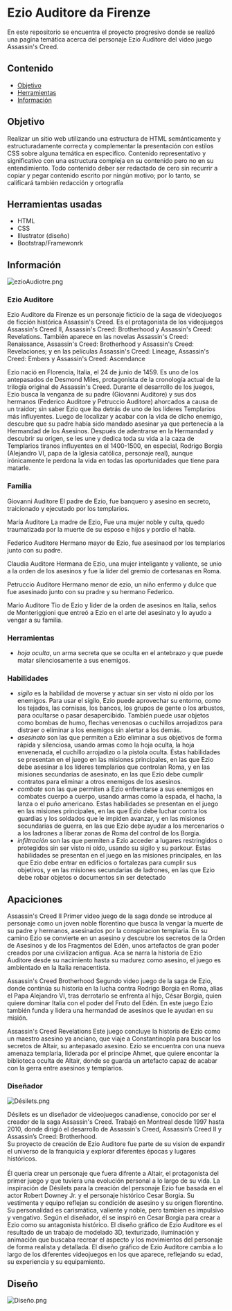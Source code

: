 # Ezio Auditore da Firenze

En este repositorio se encuentra el proyecto progresivo donde se realizó una pagina temática acerca del personaje Ezio Auditore del video juego Assassin's Creed.

## Contenido 

- [Objetivo](#objetivo)
- [Herramientas](#herramientas-usadas)
- [Información](#información)

## Objetivo

Realizar un sitio web utilizando una estructura de HTML semánticamente y estructuradamente correcta y complementar la presentación con estilos CSS sobre alguna temática en especifico. Contenido  representativo y significativo con una estructura compleja en su contenido pero no en su entendimiento. Todo contenido deber ser redactado de cero sin recurrir a copiar y pegar contenido escrito por ningún motivo; por lo tanto, se calificará también redacción y ortografía

## Herramientas usadas 

- HTML
- CSS
- Illustrator (diseño)
- Bootstrap/Framewonrk

## Información


![ezioAudiotre.png](Ezio%20Auditore%20da%20Firenze%2062bfd195a9964164a0c7d6a0218dd0c8/ezioAudiotre.png)

### Ezio Auditore

Ezio Auditore da Firenze es un personaje ficticio de la saga de videojuegos de ficción histórica Assassin's Creed. Es el protagonista de los videojuegos Assassin's Creed II, Assassin's Creed: Brotherhood y Assassin's Creed: Revelations. También aparece en las novelas Assassin's Creed: Renaissance, Assassin's Creed: Brotherhood y Assassin's Creed: Revelaciones; y en las películas Assassin's Creed: Lineage, Assassin's Creed: Embers y Assassin's Creed: Ascendance

Ezio nació en Florencia, Italia, el 24 de junio de 1459. Es uno de los antepasados de Desmond Miles, protagonista de la cronología actual de la trilogía original de Assassin's Creed. Durante el desarrollo de los juegos, Ezio busca la venganza de su padre (Giovanni Auditore) y sus dos hermanos (Federico Auditore y Petruccio Auditore) ahorcados a causa de un traidor; sin saber Ezio que iba detrás de uno de los líderes Templarios más influyentes. Luego de localizar y acabar con la vida de dicho enemigo, descubre que su padre había sido mandado asesinar ya que pertenecía a la Hermandad de los Asesinos. Después de adentrarse en la Hermandad y descubrir su origen, se les une y dedica toda su vida a la caza de Templarios tiranos influyentes en el 1400-1500, en especial, Rodrigo Borgia (Alejandro VI, papa de la Iglesia católica, personaje real), aunque irónicamente le perdona la vida en todas las oportunidades que tiene para matarle.

### Familia

Giovanni Auditore
El padre de Ezio, fue banquero y asesino en secreto, traicionado y ejecutado por los templarios.

María Auditore
La madre de Ezio, Fue una mujer noble y culta, quedo traumatizada por la muerte de su esposo e hijos y pordio el habla.

Federico Auditore
Hermano mayor de Ezio, fue asesinaod por los templarios junto con su padre.

Claudia Auditore
Hermana de Ezio, una mujer inteligante y valiente, se unio a la orden de los asesinos y fue la lider del gremio de cortesanas en Roma.

Petruccio Auditore
Hermano menor de ezio, un niño enfermo y dulce que fue asesinado junto con su pradre y su hermano Federico.

Mario Auditore
Tio de Ezio y lider de la orden de asesinos en Italia, seños de Monteriggioni que entreó a Ezio en el arte del asesinato y lo ayudo a vengar a su familia.


### Herramientas

- *hoja oculta*, un arma secreta que se oculta en el antebrazo y que puede matar silenciosamente a sus enemigos.

### Habilidades

- *sigilo* es la habilidad de moverse y actuar sin ser visto ni oído por los enemigos. Para usar el sigilo, Ezio puede aprovechar su entorno, como los tejados, las cornisas, los bancos, los grupos de gente o los arbustos, para ocultarse o pasar desapercibido. También puede usar objetos como bombas de humo, flechas venenosas o cuchillos arrojadizos para distraer o eliminar a los enemigos sin alertar a los demás.
- *asesinato* son las que permiten a Ezio eliminar a sus objetivos de forma rápida y silenciosa, usando armas como la hoja oculta, la hoja envenenada, el cuchillo arrojadizo o la pistola oculta. Estas habilidades se presentan en el juego en las misiones principales, en las que Ezio debe asesinar a los líderes templarios que controlan Roma, y en las misiones secundarias de asesinato, en las que Ezio debe cumplir contratos para eliminar a otros enemigos de los asesinos.
- *combate* son las que permiten a Ezio enfrentarse a sus enemigos en combates cuerpo a cuerpo, usando armas como la espada, el hacha, la lanza o el puño americano. Estas habilidades se presentan en el juego en las misiones principales, en las que Ezio debe luchar contra los guardias y los soldados que le impiden avanzar, y en las misiones secundarias de guerra, en las que Ezio debe ayudar a los mercenarios o a los ladrones a liberar zonas de Roma del control de los Borgia.
- *infiltración* son las que permiten a Ezio acceder a lugares restringidos o protegidos sin ser visto ni oído, usando su sigilo y su parkour. Estas habilidades se presentan en el juego en las misiones principales, en las que Ezio debe entrar en edificios o fortalezas para cumplir sus objetivos, y en las misiones secundarias de ladrones, en las que Ezio debe robar objetos o documentos sin ser detectado

## Apaciciones 

Assassin's Creed II Primer video juego de la saga donde se introduce al personaje como un joven noble florentino que busca la vengar la muerte de su padre y 
hermanos, asesinados por la conspiracion templaria. En su camino Ezio se convierte en un asesino y descubre los secretos de la Orden de Asesinos y de los 
Fragmentos del Edén, unos artefactos de gran poder creados por una civilizacion antigua. Aca se narra la historia de Ezio Auditore desde su nacimiento hasta su 
madurez como asesino, el juego es ambientado en la Italia renacentista.

Assassin's Creed Brotherhood Segundo video juego de la saga de Ezio, donde continúa su historia en la lucha contra Rodrigo Borgia en Roma, alias el Papa Alejandro 
VI, tras derrotarlo se enfrenta al hijo, César Borgia, quien quiere dominar Italia con el poder del Fruto del Edén. En este juego Ezio también funda y lidera una 
hermandad de asesinos que le ayudan en su misión. 

Assassin's Creed Revelations Este juego concluye la historia de Ezio como un maestro asesino ya anciano, que viaje a Constantinopla para buscar los secretos de 
Altair, su antepasado asesino. Ezio se encuentra con una nueva amenaza templaria, liderada por el principe Ahmet, que quiere encontar la biblioteca oculta de 
Altair, donde se guarda un artefacto capaz de acabar con la gerra entre asesinos y templarios.

### Diseñador

![Désilets.png](Ezio%20Auditore%20da%20Firenze%2062bfd195a9964164a0c7d6a0218dd0c8/Dsilets.png)

Désilets es un diseñador de videojuegos canadiense, conocido por ser el creador de la saga Assassin's Creed. Trabajó en Montreal desde 1997 hasta 2010, donde dirigió el desarrollo de Assassin's Creed, Assassin’s Creed II y Assassin’s Creed: Brotherhood. <br> Su proyecto de creación de Ezio Auditore fue parte de su vision de expandir el universo de la franquicia y explorar diferentes épocas y lugares históricos. <br> <br> Él queria crear un personaje que fuera difrente a Altair, el protagonista del primer juego y que tuviera una evolución personal a lo largo de su vida. La inspiración de Désilets para la creación del personaje Ezio fue basada en el actor Robert Downey Jr. y el personaje histórico Cesar Borgia. Su vestimenta y equipo reflejan su condición de asesino y su origen florentino. Su personalidad es carismática, valiente y noble, pero tambien es impulsivo y vengativo. Según el diseñador, él se inspiró en Cesar Borgia para crear a Ezio como su antagonista histórico. El diseño gráfico de Ezio Auditore es el resultado de un trabajo de modelado 3D, texturizado, iluminación y animación que buscaba recrear el aspecto y los movimientos del personaje de forma realista y detallada. El diseño gráfico de Ezio Auditore cambia a lo largo de los diferentes videojuegos en los que aparece, reflejando su edad, su experiencia y su equipamiento.

## Diseño

![Diseño.png](Ezio%20Auditore%20da%20Firenze%2062bfd195a9964164a0c7d6a0218dd0c8/Diseo.png)


